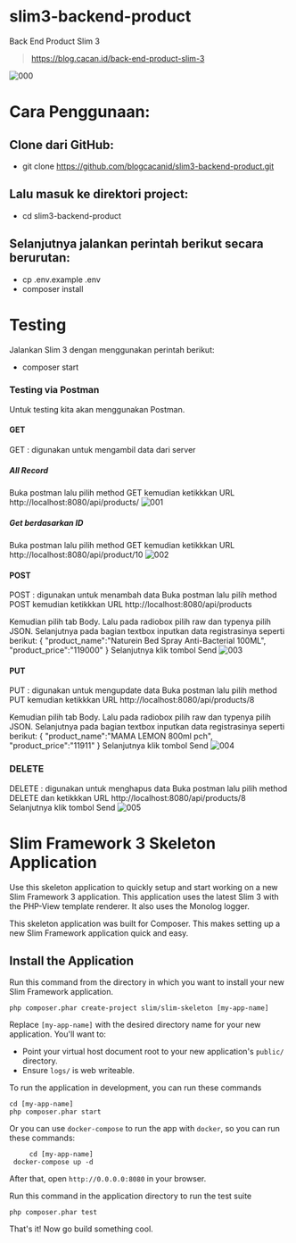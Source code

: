 # slim3-backend-product
Back End Product Slim 3

> https://blog.cacan.id/back-end-product-slim-3

![000](https://user-images.githubusercontent.com/51890752/85023068-6bd08c00-b19e-11ea-88d5-7d68bec09ab3.jpg)

# Cara Penggunaan:

## Clone dari GitHub:
- git clone https://github.com/blogcacanid/slim3-backend-product.git

## Lalu masuk ke direktori project:
- cd slim3-backend-product

## Selanjutnya jalankan perintah berikut secara berurutan:
- cp .env.example .env
- composer install

# Testing
Jalankan Slim 3 dengan menggunakan perintah berikut:
- composer start

### Testing via Postman
Untuk testing kita akan menggunakan Postman.

#### GET
GET : digunakan untuk mengambil data dari server
##### All Record
Buka postman lalu pilih method GET kemudian ketikkkan URL http://localhost:8080/api/products/
![001](https://user-images.githubusercontent.com/51890752/85023106-7c810200-b19e-11ea-8a39-922a22cc698a.jpg)


##### Get berdasarkan ID
Buka postman lalu pilih method GET kemudian ketikkkan URL http://localhost:8080/api/product/10
![002](https://user-images.githubusercontent.com/51890752/85023151-8e62a500-b19e-11ea-997e-f6757f95d4ca.jpg)


#### POST
POST : digunakan untuk menambah data
Buka postman lalu pilih method POST kemudian ketikkkan URL  http://localhost:8080/api/products

Kemudian pilih tab Body. Lalu pada radiobox pilih raw dan typenya pilih JSON. Selanjutnya pada bagian textbox inputkan data registrasinya seperti berikut:
{
	"product_name":"Naturein Bed Spray Anti-Bacterial 100ML",
	"product_price":"119000"
}
Selanjutnya klik tombol Send
![003](https://user-images.githubusercontent.com/51890752/85023183-9884a380-b19e-11ea-8361-d6ef2b356b14.jpg)


#### PUT
PUT : digunakan untuk mengupdate data
Buka postman lalu pilih method PUT kemudian ketikkkan URL http://localhost:8080/api/products/8

Kemudian pilih tab Body. Lalu pada radiobox pilih raw dan typenya pilih JSON. Selanjutnya pada bagian textbox inputkan data registrasinya seperti berikut:
{
	"product_name":"MAMA LEMON 800ml pch",
	"product_price":"11911"
}
Selanjutnya klik tombol Send
![004](https://user-images.githubusercontent.com/51890752/85023225-a4706580-b19e-11ea-872e-c409c944f655.jpg)


### DELETE
DELETE : digunakan untuk menghapus data
Buka postman lalu pilih method DELETE dan ketikkkan URL http://localhost:8080/api/products/8
Selanjutnya klik tombol Send
![005](https://user-images.githubusercontent.com/51890752/85023257-ad613700-b19e-11ea-81a4-d201ec21dadf.jpg)



# Slim Framework 3 Skeleton Application

Use this skeleton application to quickly setup and start working on a new Slim Framework 3 application. This application uses the latest Slim 3 with the PHP-View template renderer. It also uses the Monolog logger.

This skeleton application was built for Composer. This makes setting up a new Slim Framework application quick and easy.

## Install the Application

Run this command from the directory in which you want to install your new Slim Framework application.

    php composer.phar create-project slim/slim-skeleton [my-app-name]

Replace `[my-app-name]` with the desired directory name for your new application. You'll want to:

* Point your virtual host document root to your new application's `public/` directory.
* Ensure `logs/` is web writeable.

To run the application in development, you can run these commands 

	cd [my-app-name]
	php composer.phar start
	
Or you can use `docker-compose` to run the app with `docker`, so you can run these commands:

         cd [my-app-name]
	 docker-compose up -d
After that, open `http://0.0.0.0:8080` in your browser.

Run this command in the application directory to run the test suite

	php composer.phar test

That's it! Now go build something cool.
